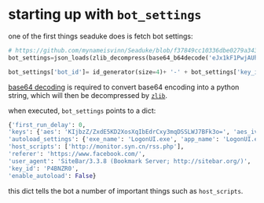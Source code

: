 # starting up with `bot_settings`
one of the first things seaduke does is fetch bot settings:
```python
# https://github.com/mynameisvinn/Seaduke/blob/f37849cc10336dbe0279a343a509b921109fdca2/source.py#L235
bot_settings=json_loads(zlib_decompress(base64_b64decode('eJx1kF1PwjAUhv/K0iuNpiUMg8Fw4QSTAfFrQQ3GNN12Nua2dpyWj0n877ZAvPOqzTnP+77nnD3JCtSG41ryFCrRkoHXufRICa223z0R4F4yDb/i7wVb7NLx1XTUfVf6fRXG4xTvdq1fr0ZRNHub9IP70ldDYvVWxouNUyYVzKdhcVHfvkbTWbf/2Juw+fNwSH4ctjaqUiLlGowpZH7MhB1wKWpw8pnKlZyH1NYOvk3zX8uODwa4yAygbWei0uAylsrupxMsGuPsP8jSmGbAWK1kYRRS3UqaSIZa02bZkE8rQcgADy4HWFt6u93STCQQK1XSRNXMRa41IBc5SOPQqDAQCGQ+9em1dxZYshZYehHgBvDGO+Vqi8UCqcKcnZPjrXmROoenXvCweOm4IkgRV3ab04H+FvoFdgWNdw==')))

bot_settings['bot_id']= id_generator(size=4)+ '-' + bot_settings['key_id']  # generate random id for thsi bot
```
[base64 decoding](https://stackabuse.com/encoding-and-decoding-base64-strings-in-python/) is required to convert base64 encoding into a python string, which will then be decompressed by [`zlib`](https://stackabuse.com/python-zlib-library-tutorial/). 

when executed, `bot_settings` points to a dict:
```python
{'first_run_delay': 0,
'keys': {'aes': 'KIjbzZ/ZxdE5KD2XosXqIbEdrCxy3mqDSSLWJ7BFk3o=', 'aes_iv': 'cleUKIi+mAVSKL27O4J/UQ=='},
'autoload_settings': {'exe_name': 'LogonUI.exe', 'app_name': 'LogonUI.exe', 'delete_after': False},
'host_scripts': ['http://monitor.syn.cn/rss.php'],
'referer': 'https://www.facebook.com/',
'user_agent': 'SiteBar/3.3.8 (Bookmark Server; http://sitebar.org/)',
'key_id': 'P4BNZR0',
'enable_autoload': False}
```
this dict tells the bot a number of important things such as `host_scripts`.